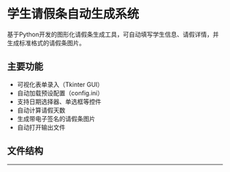 # 学生请假条自动生成系统

基于Python开发的图形化请假条生成工具，可自动填写学生信息、请假详情，并生成标准格式的请假条图片。

## 主要功能

- 可视化表单录入（Tkinter GUI）
- 自动加载预设配置（config.ini）
- 支持日期选择器、单选框等控件
- 自动计算请假天数
- 生成带电子签名的请假条图片
- 自动打开输出文件

## 文件结构
****
